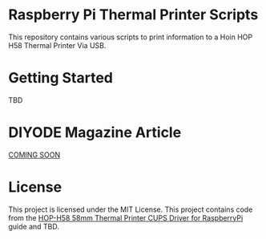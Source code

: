 # Raspberry Pi Thermal Printer Scripts

This repository contains various scripts to print information to a Hoin HOP H58 Thermal Printer Via USB.

# Getting Started

TBD

# DIYODE Magazine Article

[COMING SOON](https://diyodemag.com/)

# License

This project is licensed under the MIT License. This project contains code from the [HOP-H58 58mm Thermal Printer CUPS Driver for RaspberryPi](https://github.com/OkkarMin/HOP-H58-RaspberryPi-Driver) guide and TBD.
